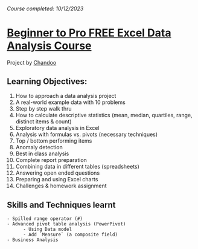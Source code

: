 ###### Course completed: 10/12/2023

# [Beginner to Pro FREE Excel Data Analysis Course](https://youtu.be/v2oNWja7M2E?si=pyt690A7RpRwHFnY)

Project by [Chandoo](https://www.youtube.com/@chandoo_)

## Learning Objectives:

1. How to approach a data analysis project
2. A real-world example data with 10 problems
3. Step by step walk thru
4. How to calculate descriptive statistics (mean, median, quartiles, range, distinct items & count)
5. Exploratory data analysis in Excel
6. Analysis with formulas vs. pivots (necessary techniques)
7. Top / bottom performing items
8. Anomaly detection
9. Best in class analysis
10. Complete report preparation
11. Combining data in different tables (spreadsheets)
12. Answering open ended questions
13. Preparing and using Excel charts
14. Challenges & homework assignment

## Skills and Techniques learnt

```
- Spilled range operator (#)
- Advanced pivot table analysis (PowerPivot)
      - Using Data model
      - Add `Measure` (a composite field)
- Business Analysis
```
